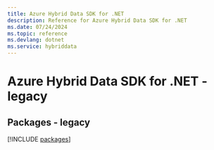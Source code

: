 ```yaml
---
title: Azure Hybrid Data SDK for .NET
description: Reference for Azure Hybrid Data SDK for .NET
ms.date: 07/24/2024
ms.topic: reference
ms.devlang: dotnet
ms.service: hybriddata
---
```

# Azure Hybrid Data SDK for .NET - legacy
## Packages - legacy
[!INCLUDE [packages](hybrid-data-index.md)]